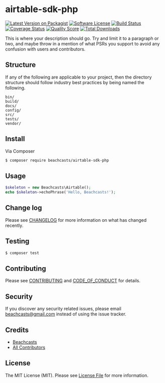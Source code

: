 # airtable-sdk-php

[![Latest Version on Packagist][ico-version]][link-packagist]
[![Software License][ico-license]](LICENSE.md)
[![Build Status][ico-travis]][link-travis]
[![Coverage Status][ico-scrutinizer]][link-scrutinizer]
[![Quality Score][ico-code-quality]][link-code-quality]
[![Total Downloads][ico-downloads]][link-downloads]

This is where your description should go. Try and limit it to a paragraph or two, and maybe throw in a mention of what
PSRs you support to avoid any confusion with users and contributors.

## Structure

If any of the following are applicable to your project, then the directory structure should follow industry best practices by being named the following.

```
bin/        
build/
docs/
config/
src/
tests/
vendor/
```


## Install

Via Composer

``` bash
$ composer require beachcasts/airtable-sdk-php
```

## Usage

``` php
$skeleton = new Beachcasts\Airtable();
echo $skeleton->echoPhrase('Hello, Beachcasts!');
```

## Change log

Please see [CHANGELOG](CHANGELOG.md) for more information on what has changed recently.

## Testing

``` bash
$ composer test
```

## Contributing

Please see [CONTRIBUTING](CONTRIBUTING.md) and [CODE_OF_CONDUCT](CODE_OF_CONDUCT.md) for details.

## Security

If you discover any security related issues, please email beachcasts@gmail.com instead of using the issue tracker.

## Credits

- [Beachcasts][link-author]
- [All Contributors][link-contributors]

## License

The MIT License (MIT). Please see [License File](LICENSE.md) for more information.

[ico-version]: https://img.shields.io/packagist/v/beachcasts/airtable-sdk-php.svg?style=flat-square
[ico-license]: https://img.shields.io/badge/license-MIT-brightgreen.svg?style=flat-square
[ico-travis]: https://img.shields.io/travis/beachcasts/airtable-sdk-php/master.svg?style=flat-square
[ico-scrutinizer]: https://img.shields.io/scrutinizer/coverage/g/beachcasts/airtable-sdk-php.svg?style=flat-square
[ico-code-quality]: https://img.shields.io/scrutinizer/g/beachcasts/airtable-sdk-php.svg?style=flat-square
[ico-downloads]: https://img.shields.io/packagist/dt/beachcasts/airtable-sdk-php.svg?style=flat-square

[link-packagist]: https://packagist.org/packages/beachcasts/airtable-sdk-php
[link-travis]: https://travis-ci.org/beachcasts/airtable-sdk-php
[link-scrutinizer]: https://scrutinizer-ci.com/g/beachcasts/airtable-sdk-php/code-structure
[link-code-quality]: https://scrutinizer-ci.com/g/beachcasts/airtable-sdk-php
[link-downloads]: https://packagist.org/packages/beachcasts/airtable-sdk-php
[link-author]: https://github.com/beachcasts
[link-contributors]: ../../contributors
